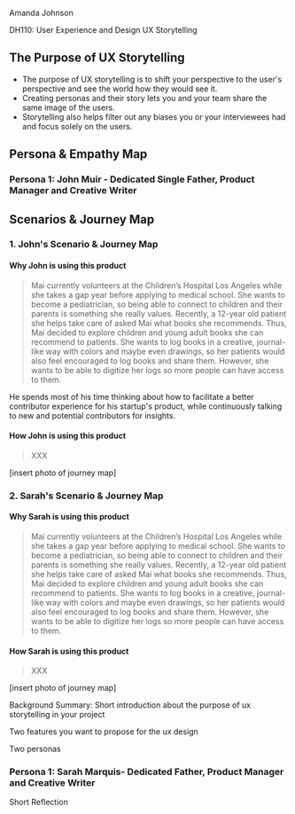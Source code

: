 Amanda Johnson

DH110: User Experience and Design
UX Storytelling

## The Purpose of UX Storytelling
* The purpose of UX storytelling is to shift your perspective to the user's perspective and see the world how they would see it.
* Creating personas and their story lets you and your team share the same image of the users.
* Storytelling also helps filter out any biases you or your interviewees had and focus solely on the users.

## Persona & Empathy Map

### Persona 1: John Muir - Dedicated Single Father, Product Manager and Creative Writer

## Scenarios & Journey Map

### 1. John's Scenario & Journey Map
#### Why John is using this product
> Mai currently volunteers at the Children’s Hospital Los Angeles while she takes a gap year before applying to medical school. She wants to become a pediatrician, so being able to connect to children and their parents is something she really values. Recently, a 12-year old patient she helps take care of asked Mai what books she recommends. Thus, Mai decided to explore children and young adult books she can recommend to patients. She wants to log books in a creative, journal-like way with colors and maybe even drawings, so her patients would also feel encouraged to log books and share them. However, she wants to be able to digitize her logs so more people can have access to them.

He spends most of his time thinking about how to facilitate a better contributor experience for his startup's product, while continuously talking to new and potential contributors for insights.

#### How John is using this product
> XXX

[insert photo of journey map]

### 2. Sarah's Scenario & Journey Map
#### Why Sarah is using this product
> Mai currently volunteers at the Children’s Hospital Los Angeles while she takes a gap year before applying to medical school. She wants to become a pediatrician, so being able to connect to children and their parents is something she really values. Recently, a 12-year old patient she helps take care of asked Mai what books she recommends. Thus, Mai decided to explore children and young adult books she can recommend to patients. She wants to log books in a creative, journal-like way with colors and maybe even drawings, so her patients would also feel encouraged to log books and share them. However, she wants to be able to digitize her logs so more people can have access to them.

#### How Sarah is using this product
> XXX

[insert photo of journey map]


Background Summary: Short introduction about the purpose of ux storytelling in your project

Two features you want to propose for the ux design

Two personas

### Persona 1: Sarah Marquis- Dedicated Father, Product Manager and Creative Writer

Short Reflection
